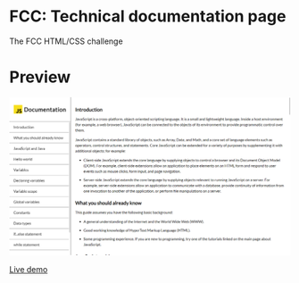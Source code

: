# FCC: Technical documentation page
The FCC HTML/CSS challenge 

# Preview
![Demo screenshot](img/screenshot.png)

[Live demo](https://dionysusbenstein.github.io/js-documentation-page)

